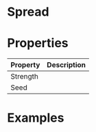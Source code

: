 # Spread


# Properties


| Property | Description| 
| -------- | -----------|
| Strength |  |
| Seed |  |




# Examples
